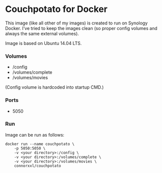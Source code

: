 # Couchpotato for Docker
This image (like all other of my images) is created to run on Synology Docker. I've tried to keep the images clean (so proper config volumes and always the same external volumes).

Image is based on Ubuntu 14.04 LTS.

### Volumes
- /config
- /volumes/complete
- /volumes/movies

(Config volume is hardcoded into startup CMD.)

### Ports
- 5050

### Run
Image can be run as follows:
```
docker run --name couchpotato \
    -p 5050:5050 \
    -v <your directory>:/config \
    -v <your directory>:/volumes/complete \
    -v <your directory>:/volumes/movies \
    connorxxl/couchpotato
```
